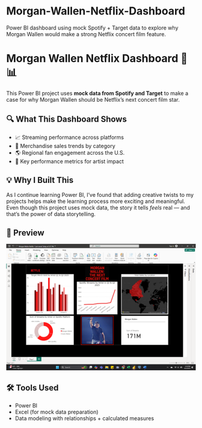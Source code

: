# Morgan-Wallen-Netflix-Dashboard
Power BI dashboard using mock Spotify + Target data to explore why Morgan Wallen would make a strong Netflix concert film feature.


# Morgan Wallen Netflix Dashboard 🎤📊

This Power BI project uses **mock data from Spotify and Target** to make a case for why Morgan Wallen should be Netflix’s next concert film star.

## 🔍 What This Dashboard Shows
- 📈 Streaming performance across platforms
- 🧢 Merchandise sales trends by category
- 🌎 Regional fan engagement across the U.S.
- 🎯 Key performance metrics for artist impact

## 💡 Why I Built This
As I continue learning Power BI, I’ve found that adding creative twists to my projects helps make the learning process more exciting and meaningful. Even though this project uses mock data, the story it tells *feels* real — and that’s the power of data storytelling.

## 📸 Preview

![Morgan Wallen Dashboard](./Screenshot%20%2866%29.png)

## 🛠 Tools Used
- Power BI  
- Excel (for mock data preparation)  
- Data modeling with relationships + calculated measures  


